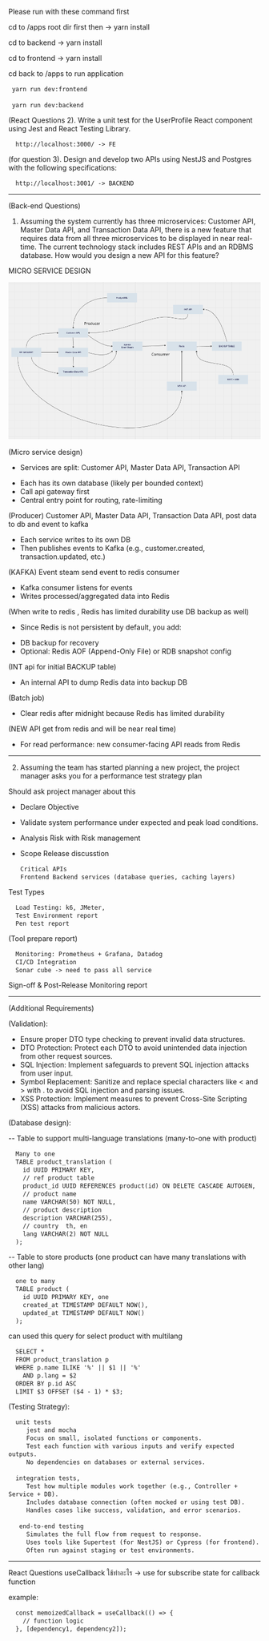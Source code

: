 Please run with these command first

   cd to /apps root dir first  then -> yarn install   
   
   cd to backend -> yarn install
   
   cd to frontend -> yarn install

cd back to /apps to run application

     yarn run dev:frontend

     yarn run dev:backend

(React Questions 2). Write a unit test for the UserProfile React component using Jest and React Testing
Library.

      http://localhost:3000/ -> FE

(for question 3). Design and develop two APIs using NestJS and Postgres with the following
specifications:

      http://localhost:3001/ -> BACKEND
-----------------------------
(Back-end Questions)

1. Assuming the system currently has three microservices: Customer API, Master Data API,
and Transaction Data API, there is a new feature that requires data from all three
microservices to be displayed in near real-time. The current technology stack includes
REST APIs and an RDBMS database. How would you design a new API for this feature?

MICRO SERVICE DESIGN

![Product Screenshot](https://raw.githubusercontent.com/paoonline/my-product/master/apidesign.png)

 (Micro service design)
- Services are split: Customer API, Master Data API, Transaction API
* Each has its own database (likely per bounded context)
* Call api gateway first
* Central entry point for routing, rate-limiting

(Producer)  Customer API,  Master Data API, Transaction Data API,  post data to db and event to kafka
* Each service writes to its own DB
* Then publishes events to Kafka (e.g., customer.created, transaction.updated, etc.)

(KAFKA) Event steam  send event to redis consumer
* Kafka consumer listens for events
* Writes processed/aggregated data into Redis 

(When write to redis , Redis has limited durability  use DB backup as well)
- Since Redis is not persistent by default, you add:
* DB backup for recovery
* Optional: Redis AOF (Append-Only File) or RDB snapshot config

(INT api for initial BACKUP table)
* An internal API to dump Redis data into backup DB

(Batch job)
* Clear redis after midnight because  Redis has limited durability

(NEW API get from redis and will be near real time)
* For read performance: new consumer-facing API reads from Redis

----------------
2. Assuming the team has started planning a new project, the project manager asks you for a
performance test strategy plan

Should ask project manager about this

 * Declare Objective 

* Validate system performance under expected and peak load conditions.

* Analysis Risk with Risk management

* Scope Release discusstion 

      Critical APIs 
      Frontend Backend services (database queries, caching layers)

Test Types

      Load Testing: k6, JMeter, 
      Test Environment report
      Pen test report

(Tool prepare report)

      Monitoring: Prometheus + Grafana, Datadog
      CI/CD Integration
      Sonar cube -> need to pass all service

Sign-off & Post-Release Monitoring report

----------------------
(Additional Requirements)

(Validation):

  * Ensure proper DTO type checking to prevent invalid data structures.
  * DTO Protection: Protect each DTO to avoid unintended data injection from other request sources.
  * SQL Injection: Implement safeguards to prevent SQL injection attacks from user input.
  * Symbol Replacement: Sanitize and replace special characters like < and > with . to avoid SQL injection and parsing issues.
  * XSS Protection: Implement measures to prevent Cross-Site Scripting (XSS) attacks from malicious actors.

(Database design):

-- Table to support multi-language translations (many-to-one with product)

      Many to one
      TABLE product_translation (
        id UUID PRIMARY KEY,
        // ref product table
        product_id UUID REFERENCES product(id) ON DELETE CASCADE AUTOGEN,
        // product name
        name VARCHAR(50) NOT NULL,
        // product description
        description VARCHAR(255),
        // country  th, en
        lang VARCHAR(2) NOT NULL
      );

-- Table to store products (one product can have many translations with other lang)

      one to many
      TABLE product (
        id UUID PRIMARY KEY, one
        created_at TIMESTAMP DEFAULT NOW(),
        updated_at TIMESTAMP DEFAULT NOW()
      );


can used this query for select product with multilang

      SELECT * 
      FROM product_translation p
      WHERE p.name ILIKE '%' || $1 || '%'
        AND p.lang = $2
      ORDER BY p.id ASC
      LIMIT $3 OFFSET ($4 - 1) * $3;

(Testing Strategy):

      unit tests
         jest and mocha
         Focus on small, isolated functions or components.
         Test each function with various inputs and verify expected outputs.
         No dependencies on databases or external services.

      integration tests,
         Test how multiple modules work together (e.g., Controller + Service + DB).
         Includes database connection (often mocked or using test DB).
         Handles cases like success, validation, and error scenarios.
   
       end-to-end testing
         Simulates the full flow from request to response.   
         Uses tools like Supertest (for NestJS) or Cypress (for frontend).
         Often run against staging or test environments.

----------
React Questions
   useCallback ใช้ทําอะไร  -> use for subscribe state for callback function

   example:
   
      const memoizedCallback = useCallback(() => {
        // function logic
      }, [dependency1, dependency2]);





